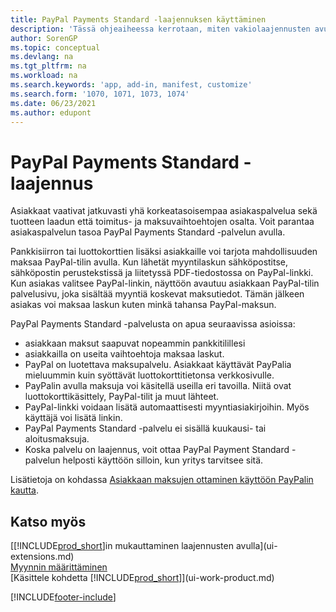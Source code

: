 ```yaml
---
title: PayPal Payments Standard -laajennuksen käyttäminen
description: 'Tässä ohjeaiheessa kerrotaan, miten vakiolaajennusten avulla asiakkaille voidaan antaa mahdollisuus suorittaa PayPal-maksuja.'
author: SorenGP
ms.topic: conceptual
ms.devlang: na
ms.tgt_pltfrm: na
ms.workload: na
ms.search.keywords: 'app, add-in, manifest, customize'
ms.search.form: '1070, 1071, 1073, 1074'
ms.date: 06/23/2021
ms.author: edupont
---
```

# <a name="the-paypal-payments-standard-extension"></a><a name="the-paypal-payments-standard-extension"></a>PayPal Payments Standard -laajennus

Asiakkaat vaativat jatkuvasti yhä korkeatasoisempaa asiakaspalvelua sekä tuotteen laadun että toimitus- ja maksuvaihtoehtojen osalta. Voit parantaa asiakaspalvelun tasoa PayPal Payments Standard -palvelun avulla.

Pankkisiirron tai luottokorttien lisäksi asiakkaille voi tarjota mahdollisuuden maksaa PayPal-tilin avulla. Kun lähetät myyntilaskun sähköpostitse, sähköpostin perustekstissä ja liitetyssä PDF-tiedostossa on PayPal-linkki. Kun asiakas valitsee PayPal-linkin, näyttöön avautuu asiakkaan PayPal-tilin palvelusivu, joka sisältää myyntiä koskevat maksutiedot. Tämän jälkeen asiakas voi maksaa laskun kuten minkä tahansa PayPal-maksun.

PayPal Payments Standard -palvelusta on apua seuraavissa asioissa:

* asiakkaan maksut saapuvat nopeammin pankkitilillesi
* asiakkailla on useita vaihtoehtoja maksaa laskut.
* PayPal on luotettava maksupalvelu. Asiakkaat käyttävät PayPalia mieluummin kuin syöttävät luottokorttitietonsa verkkosivulle.
* PayPalin avulla maksuja voi käsitellä useilla eri tavoilla. Niitä ovat luottokorttikäsittely, PayPal-tilit ja muut lähteet.
* PayPal-linkki voidaan lisätä automaattisesti myyntiasiakirjoihin. Myös käyttäjä voi lisätä linkin.
* PayPal Payments Standard -palvelu ei sisällä kuukausi- tai aloitusmaksuja.
* Koska palvelu on laajennus, voit ottaa PayPal Payment Standard -palvelun helposti käyttöön silloin, kun yritys tarvitsee sitä.  

Lisätietoja on kohdassa [Asiakkaan maksujen ottaminen käyttöön PayPalin kautta](sales-how-enable-payment-service-extensions.md).

## <a name="see-also"></a><a name="see-also"></a>Katso myös

[[!INCLUDE[prod_short](includes/prod_short.md)]in mukauttaminen laajennusten avulla](ui-extensions.md)  
[Myynnin määrittäminen](sales-setup-sales.md)  
[Käsittele kohdetta [!INCLUDE[prod_short](includes/prod_short.md)]](ui-work-product.md)  

[!INCLUDE[footer-include](includes/footer-banner.md)]
